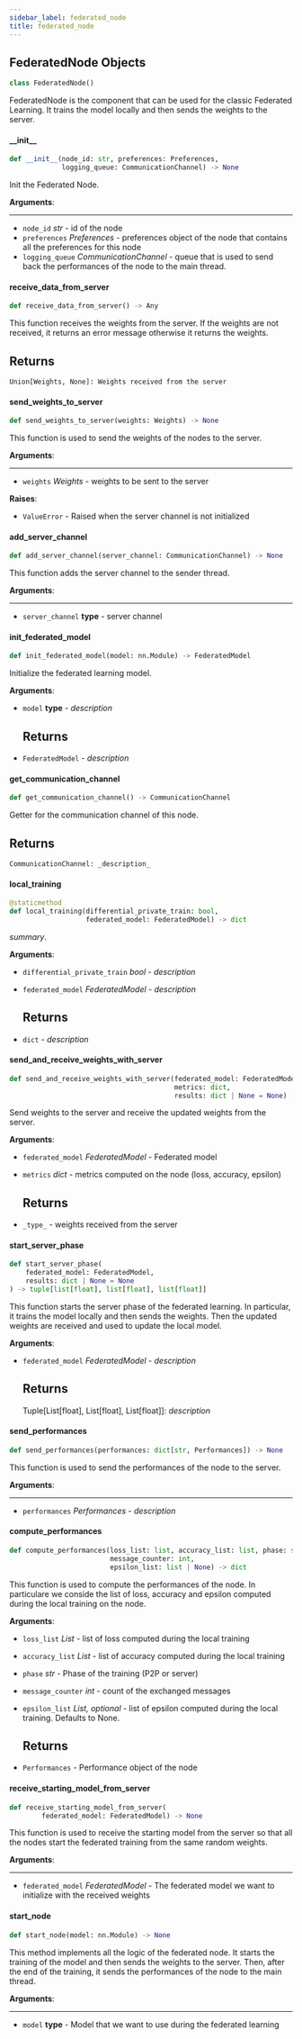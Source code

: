 ```yaml
---
sidebar_label: federated_node
title: federated_node
---
```


## FederatedNode Objects

```python
class FederatedNode()
```

FederatedNode is the component that can be used for the
classic Federated Learning.
It trains the model locally and then sends the weights to the server.

#### \_\_init\_\_

```python
def __init__(node_id: str, preferences: Preferences,
             logging_queue: CommunicationChannel) -> None
```

Init the Federated Node.

**Arguments**:

  ----
- `node_id` _str_ - id of the node
- `preferences` _Preferences_ - preferences object of the node that contains
  all the preferences for this node
- `logging_queue` _CommunicationChannel_ - queue that is used to send back the
  performances of the node to the main thread.

#### receive\_data\_from\_server

```python
def receive_data_from_server() -> Any
```

This function receives the weights from the server.
If the weights are not received, it returns an error message
otherwise it returns the weights.

Returns
-------
    Union[Weights, None]: Weights received from the server

#### send\_weights\_to\_server

```python
def send_weights_to_server(weights: Weights) -> None
```

This function is used to send the weights of the nodes to the server.

**Arguments**:

  ----
- `weights` _Weights_ - weights to be sent to the server

**Raises**:

- `ValueError` - Raised when the server channel is not initialized

#### add\_server\_channel

```python
def add_server_channel(server_channel: CommunicationChannel) -> None
```

This function adds the server channel to the sender thread.

**Arguments**:

  ----
- `server_channel` __type__ - server channel

#### init\_federated\_model

```python
def init_federated_model(model: nn.Module) -> FederatedModel
```

Initialize the federated learning model.

**Arguments**:

- `model` __type__ - _description_
  
  Returns
  -------
- `FederatedModel` - _description_

#### get\_communication\_channel

```python
def get_communication_channel() -> CommunicationChannel
```

Getter for the communication channel of this node.

Returns
-------
    CommunicationChannel: _description_

#### local\_training

```python
@staticmethod
def local_training(differential_private_train: bool,
                   federated_model: FederatedModel) -> dict
```

_summary_.

**Arguments**:

- `differential_private_train` _bool_ - _description_
- `federated_model` _FederatedModel_ - _description_
  
  Returns
  -------
- `dict` - _description_

#### send\_and\_receive\_weights\_with\_server

```python
def send_and_receive_weights_with_server(federated_model: FederatedModel,
                                         metrics: dict,
                                         results: dict | None = None) -> Any
```

Send weights to the server and receive the
updated weights from the server.

**Arguments**:

- `federated_model` _FederatedModel_ - Federated model
- `metrics` _dict_ - metrics computed on the node (loss, accuracy, epsilon)
  
  Returns
  -------
- `_type_` - weights received from the server

#### start\_server\_phase

```python
def start_server_phase(
    federated_model: FederatedModel,
    results: dict | None = None
) -> tuple[list[float], list[float], list[float]]
```

This function starts the server phase of the federated learning.
In particular, it trains the model locally and then sends the weights.
Then the updated weights are received and used to update
the local model.

**Arguments**:

- `federated_model` _FederatedModel_ - _description_
  
  Returns
  -------
  Tuple[List[float], List[float], List[float]]: _description_

#### send\_performances

```python
def send_performances(performances: dict[str, Performances]) -> None
```

This function is used to send the performances of
the node to the server.

**Arguments**:

  ----
- `performances` _Performances_ - _description_

#### compute\_performances

```python
def compute_performances(loss_list: list, accuracy_list: list, phase: str,
                         message_counter: int,
                         epsilon_list: list | None) -> dict
```

This function is used to compute the performances
of the node. In particulare we conside the list of
loss, accuracy and epsilon computed during the
local training on the node.

**Arguments**:

- `loss_list` _List_ - list of loss computed during the local training
- `accuracy_list` _List_ - list of accuracy computed during the local training
- `phase` _str_ - Phase of the training (P2P or server)
- `message_counter` _int_ - count of the exchanged messages
- `epsilon_list` _List, optional_ - list of epsilon computed
  during the local training. Defaults to None.
  
  Returns
  -------
- `Performances` - Performance object of the node

#### receive\_starting\_model\_from\_server

```python
def receive_starting_model_from_server(
        federated_model: FederatedModel) -> None
```

This function is used to receive the starting model
from the server so that all the nodes start the federated training
from the same random weights.

**Arguments**:

  ----
- `federated_model` _FederatedModel_ - The federated model we want
  to initialize with the received weights

#### start\_node

```python
def start_node(model: nn.Module) -> None
```

This method implements all the logic of the federated node.
It starts the training of the model and then sends the weights to the
server.
Then, after the end of the training, it sends the performances of the
node to the main thread.

**Arguments**:

  ----
- `model` __type__ - Model that we want to use during the federated learning

